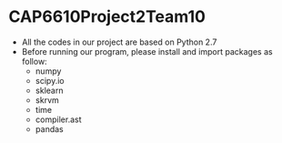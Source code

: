 # CAP6610Project2Team10
- All the codes in our project are based on Python 2.7
- Before running our program, please install and import packages as follow:
  - numpy
  - scipy.io
  - sklearn
  - skrvm
  - time
  - compiler.ast
  - pandas
